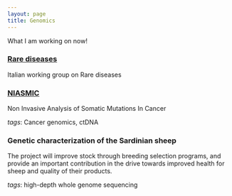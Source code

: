 ```yaml
---
layout: page
title: Genomics
---
```

<p class="message">
  What I am working on now!
</p>

### [Rare diseases](https://www.researchgate.net/project/Rare-Diseases-5)
Italian working group on Rare diseases

### [NIASMIC](http://niasmic.crs4.it)
Non Invasive Analysis of Somatic Mutations In Cancer

*tags*: Cancer genomics, ctDNA

### Genetic characterization of the Sardinian sheep
The project will improve stock through breeding selection programs, and provide an important contribution in the drive towards improved health for sheep and quality of their products.

*tags*: high-depth whole genome sequencing
